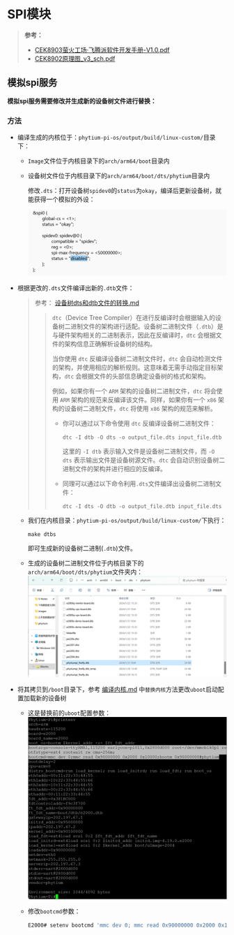 # SPI模块

> **参考：**
>
> -    [CEK8903萤火工场·飞腾派软件开发手册-V1.0.pdf](.assets/CEK8903萤火工场·飞腾派软件开发手册-V1.0.pdf) 
> -    [CEK8902原理图_v3_sch.pdf](.assets/CEK8902原理图_v3_sch.pdf) 



## 模拟spi服务

**模拟spi服务需要修改并生成新的设备树文件进行替换：**

### 方法

- 编译生成的内核位于：`phytium-pi-os/output/build/linux-custom/`目录下：

  - `Image`文件位于内核目录下的`arch/arm64/boot`目录内
  
  - 设备树文件位于内核目录下的`arch/arm64/boot/dts/phytium`目录内
  
    修改`.dts`：打开设备树`spidev0`的`status`为`okay`，编译后更新设备树，就能获得一个模拟的外设：
  
    ![image-20240129161508794](./SPI%E6%A8%A1%E5%9D%97.assets/image-20240129161508794.png)
  
- 根据更改的`.dts`文件编译出新的`.dtb`文件：

  > 参考： [设备树dts和dtb文件的转换.md](../1.构建自定义系统镜像/.assets/phytium-linux-kernel/设备树dts和dtb文件的转换.md) 
  >
  > > `dtc`（Device Tree Compiler）在进行反编译时会根据输入的设备树二进制文件的架构进行适配。设备树二进制文件（`.dtb`）是与硬件架构相关的二进制表示，因此在反编译时，`dtc` 会根据文件的架构信息正确解析设备树的结构。
  > >
  > > 当你使用 `dtc` 反编译设备树二进制文件时，`dtc` 会自动检测文件的架构，并使用相应的解析规则。这意味着无需手动指定目标架构，`dtc` 会根据文件的头部信息确定设备树的格式和架构。
  > >
  > > 例如，如果你有一个 `ARM` 架构的设备树二进制文件，`dtc` 将会使用 `ARM` 架构的规范来反编译该文件。同样，如果你有一个 `x86` 架构的设备树二进制文件，`dtc` 将使用 `x86` 架构的规范来解析。
  > >
  > > - 你可以通过以下命令使用 `dtc` 反编译设备树二进制文件：
  > >
  > >   ```shell
  > >   dtc -I dtb -O dts -o output_file.dts input_file.dtb
  > >   ```
  > >
  > >   这里的 `-I dtb` 表示输入文件是设备树二进制文件，而 `-O dts` 表示输出文件是设备树源文件。`dtc` 会自动识别设备树二进制文件的架构并进行相应的反编译。
  > >
  > > - 同理可以通过以下命令利用`.dts`文件编译出设备树二进制文件：
  > >
  > >   ```shell
  > >   dtc -I dts -O dtb -o output_file.dtb input_file.dts
  > >   ```
  >

  - 我们在内核目录：`phytium-pi-os/output/build/linux-custom/`下执行：

    ```shell
    make dtbs
    ```

    即可生成新的设备树二进制(`.dtb`)文件。

  - 生成的设备树二进制文件位于内核目录下的`arch/arm64/boot/dts/phytium`文件夹内：![image-20240131101456428](./SPI%E6%A8%A1%E5%9D%97.assets/image-20240131101456428.png)

- 将其拷贝到`/boot`目录下，参考 [编译内核.md](../1.构建自定义系统镜像/编译内核.md) 中`替换内核`方法更改`uboot`启动配置加载新的设备树

  - 这是替换前的`uboot`配置参数：<img src="./SPI%E6%A8%A1%E5%9D%97.assets/image-20240125170955956.png" alt="image-20240125170955956" style="zoom:50%;" />

  - 修改`bootcmd`参数：

    ```bash
    E2000# setenv bootcmd 'mmc dev 0; mmc read 0x90000000 0x2000 0x10000; ext4load mmc 0:1 0x90100000 boot/phytiumpi_firefly.dtb; bootm 0x90000000 – 0x90100000#phytium;';
    ```

    

